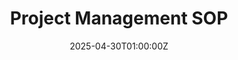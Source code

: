 ---
title: Project Management SOP
linkTitle: Project Management SOP
date: '2025-04-30T01:00:00Z'
weight: 1
description: Systematic approach for project management covering planning, execution,
  monitoring, and closing phases, with defined roles, responsibilities, and tools
  for continuous improvement and stakeholder engagement.
draft: false
ref: project-management-sop
---